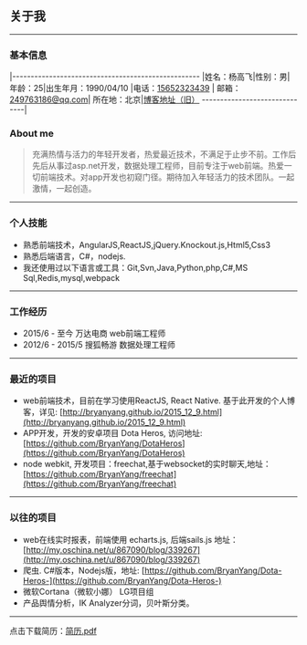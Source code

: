 ## 关于我
------
### 基本信息
|---------------------------------------------------
|姓名：杨高飞|性别：男|年龄：25|出生年月：1990/04/10
|电话：[15652323439](tel:15652323439) | 邮箱：[249763186@qq.com](mailto:249763186@qq.com)| 所在地：北京|[博客地址（旧）](http://my.oschina.net/u/867090/blog?disp=1) 
------------------------------|
### About me
> 充满热情与活力的年轻开发者，热爱最近技术，不满足于止步不前。工作后先后从事过asp.net开发，数据处理工程师，目前专注于web前端。热爱一切前端技术。对app开发也初窥门径。期待加入年轻活力的技术团队。一起激情，一起创造。
------
### 个人技能
* 熟悉前端技术，AngularJS,ReactJS,jQuery.Knockout.js,Html5,Css3
* 熟悉后端语言，C#，nodejs.
* 我还使用过以下语言或工具：Git,Svn,Java,Python,php,C#,MS Sql,Redis,mysql,webpack
------
### 工作经历
* 2015/6 - 至今          万达电商  web前端工程师
* 2012/6 - 2015/5    搜狐畅游 数据处理工程师

-----
### 最近的项目
* web前端技术，目前在学习使用ReactJS, React Native. 基于此开发的个人博客，详见: [http://bryanyang.github.io/2015_12_9.html](http://bryanyang.github.io/2015_12_9.html)
* APP开发，开发的安卓项目 Dota Heros, 访问地址: [https://github.com/BryanYang/DotaHeros](https://github.com/BryanYang/DotaHeros)
* node webkit, 开发项目：freechat,基于websocket的实时聊天,地址：[https://github.com/BryanYang/freechat](https://github.com/BryanYang/freechat)
------
### 以往的项目
* web在线实时报表，前端使用 echarts.js, 后端sails.js 地址：[http://my.oschina.net/u/867090/blog/339267](http://my.oschina.net/u/867090/blog/339267)
* 爬虫. C#版本，Nodejs版，地址: [https://github.com/BryanYang/Dota-Heros-](https://github.com/BryanYang/Dota-Heros-)
* 微软Cortana（微软小娜） LG项目组
* 产品舆情分析，IK Analyzer分词，贝叶斯分类。
--------

点击下载简历：[简历.pdf](https://raw.githubusercontent.com/BryanYang/bryanyang.github.com/master/build/img/杨高飞的个人简历.pdf)